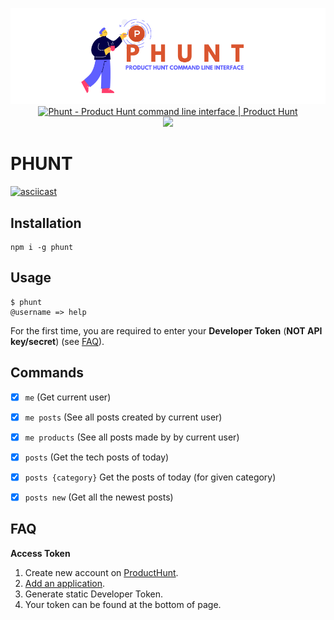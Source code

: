 <p align="center">
  <img alt="Phunt" src="assets/header.png"/>
  <a href="https://www.producthunt.com/posts/phunt?utm_source=badge-featured&utm_medium=badge&utm_souce=badge-phunt" target="_blank"><img src="https://api.producthunt.com/widgets/embed-image/v1/featured.svg?post_id=47632&theme=dark" alt="Phunt - Product Hunt command line interface | Product Hunt" style="width: 250px; height: 54px;" width="250" height="54" /></a><br>
  <a href="https://github.com/vorpaljs/awesome-vorpal" target="_blank">
    <img src="https://awesome.re/mentioned-badge.svg">
  </a>
</p>

# PHUNT

[![asciicast](https://asciinema.org/a/33953.png)](https://asciinema.org/a/33953)

## Installation

```cli
npm i -g phunt
```


## Usage

```cli
$ phunt
@username => help
```

For the first time, you are required to enter your **Developer Token** (**NOT API key/secret**) (see [FAQ](#faq)).

## Commands

- [x] `me` (Get current user)
- [x] `me posts` (See all posts created by current user)
- [x] `me products` (See all posts made by by current user)
- [x] `posts` (Get the tech posts of today)
- [x] `posts {category}` Get the posts of today (for given category)
- [x] `posts new` (Get all the newest posts)


## FAQ

**Access Token**

1. Create new account on [ProductHunt](https://www.producthunt.com).
2. [Add an application](https://www.producthunt.com/v1/oauth/applications).
3. Generate static Developer Token.
4. Your token can be found at the bottom of page.
